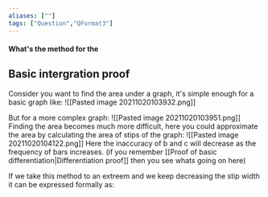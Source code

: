 ```yaml
---
aliases: [""]
tags: ["Question","QFormat3"]
---
```


#### What's the method for the
## Basic intergration proof
Consider you want to find the area under a graph, it's simple enough for a basic graph like:
![[Pasted image 20211020103932.png]]

But for a more complex graph:
![[Pasted image 20211020103951.png]]
Finding the area becomes much more difficult, here you could approximate the area by calculating the area of stips of the graph:
![[Pasted image 20211020104122.png]]
Here the inaccuracy of b and c will decrease as the frequency of bars increases. (if you remember [[Proof of basic differentiation|Differentiation proof]] then you see whats going on here)

If we take this method to an extreem and we keep decreasing the stip width it can be expressed formally as:


